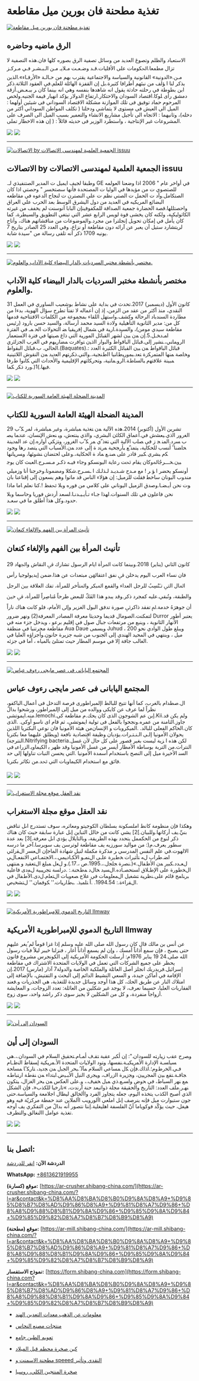 # تغذية مطحنة فان بورين ميل مقاطعة

<a href="https://swt.shibang-china.com/?l=ar&img&k=%D8%AA%D8%BA%D8%B0%D9%8A%D8%A9+%D9%85%D8%B7%D8%AD%D9%86%D8%A9+%D9%81%D8%A7%D9%86+%D8%A8%D9%88%D8%B1%D9%8A%D9%86+%D9%85%D9%8A%D9%84+%D9%85%D9%82%D8%A7%D8%B7%D8%B9%D8%A9" target="_blank">![تغذية مطحنة فان بورين ميل مقاطعة](http://static.shibang-china.com/all-800x300/410.jpg)</a>

## الرق ماضيه وحاضره
اﻻﺳﺘﻌﺒﺎد واﻟﻈﻠﻢ وﺗﺼﻮغ اﻟﻌﺪﻳﺪ ﻣﻦ وﺳﺎﺋﻞ ﺗﺼﻔﻴﺔ اﻟﺮق ﺑﺼﻮره ﻛﻠﻬﺎ ﻓﺎن.ﻫﺬه اﻟﺘﺼﻔﻴﺔ ﻻ ﺗﺰال ﻣﻄﻤﻌﺎ.اﳊﻜﻮﻣﺎت ﻋﻠﻰ اﻷﻗﻠﻴﺎت.ﻗـﺪ وﺿـﻌـﺖ ﻣـﻼﻳـ ﻣـﻦ اﻟـﺒـﺸـﺮ ﻓـﻲ ﻣـﺮﻛـﺰ ﻣـﻦ.«اﻟﺪوﻧﻴﺔ» اﻟﻘﺎﻧﻮﻧﻴﺔ واﻟﺴﻴﺎﺳﺔ واﻻﺟﺘﻤﺎﻋﻴﺔ ﻳﻘﺘﺮب ﺑﻬﻢ ﻣﻦ ﺣـﺎﻟـﺔ «اﻷرﻗـﺎء».اﻟﺬﻳﻦ ﻳﺬﻛﺮ ﻟﻨﺎ ا ﺆﻟﻒ ﻣﻦ ﻧﺒﺌﻬﻢ أﻃﺮاﻓﺎ ﻛﺜﻴﺮة.ﺑﻞ إن اﻟﻘﻔﺰة اﻟﻬﺎﺋﻠﺔ ﻟﻠﻌﻠﻢ.ﻓﻲ اﻟﻌﻘﻮد اﻟﺜﻼﺛﺔ.ذﻛﺮ اﺑﻦ ﺑﻄﻮﻃﺔ ﻓﻲ رﺣﻠﺘﻪ ﺣﺎدﺛﺔ ﻳﻘﻮل اﻧﻪ ﺷﺎﻫﺪﻫﺎ ﺑﻨﻔﺴﻪ وﻫﻲ اﻧﻪ ﺑﻴﻨﻤﺎ ﻛﺎن ﺮ ﺑﺒـﻌـﺾ.أزﻗﺔ دﻣﺸﻖ رأى ﻠﻮﻛﺎ.اقتصاد السودان والاحتكار.ارتفاع الدولار يؤكد انهيار قيمة الجنيه.ولخص المرحوم حماد توفيق فى تلك الموازنة مشكلة الاقتصاد السوداني فى شيئين أولهما : الميل الى العيش فى مستوى لا يتماشي ودخلنا ( تكلف المواطن السوداني أكثر من دخله)، وثانيهما : الاتجاه الى تأجيل مشاريع الانشاء والتعمير بسبب الميل الى الصرف على المشروعات غير الإنتاجية ، واستطرد الوزير فى حديثه قائلاً : ( إن هذه الاخطار تملى.


<a href="https://whatsapp.shibangsoft.com/WhatsApp.php" target="_blank" title="WhatsApp">![](http://static.shibang-china.com/icon/whatsapp.png)</a> <a href="https://swt.shibang-china.com/?l=ar&icon&k=%D8%AA%D8%BA%D8%B0%D9%8A%D8%A9+%D9%85%D8%B7%D8%AD%D9%86%D8%A9+%D9%81%D8%A7%D9%86+%D8%A8%D9%88%D8%B1%D9%8A%D9%86+%D9%85%D9%8A%D9%84+%D9%85%D9%82%D8%A7%D8%B7%D8%B9%D8%A9" target="_blank">![](http://static.shibang-china.com/icon/chat-ar.png)</a>

---

<a href="https://swt.shibang-china.com/?l=ar&img&k=%D8%AA%D8%BA%D8%B0%D9%8A%D8%A9+%D9%85%D8%B7%D8%AD%D9%86%D8%A9+%D9%81%D8%A7%D9%86+%D8%A8%D9%88%D8%B1%D9%8A%D9%86+%D9%85%D9%8A%D9%84+%D9%85%D9%82%D8%A7%D8%B7%D8%B9%D8%A9" target="_blank">![الاتصالات by الجمعية العلمية لمهندسى الاتصالات issuu](http://static.shibang-china.com/all-800x300/386.jpg)</a>

## الاتصالات by الجمعية العلمية لمهندسى الاتصالات issuu
.وطبقا لجيف ايميل ت المدير الصتنفيذي لـ GE في أواخر عام &quot; 2006 اذا وضعنا العولمه للصتصوي ت من مؤيدها في الوليا ت المصتحدة فأنها سصتخسر &quot; وحصتي اذا كان الصتكامل.وأد ت الحمل ت الصتي نظم ت علي النصترن ت لنجاح الدعوه في مقاطعه البضائع المريكيه في العديد من دول اليشرق الوسط بعد الحرب علي العراق واحصتللها.قصة الحضارة جمعية الصداقة للمكفوفينإن البابا أنوسنت لم يخفف من غيرته الكاثوليكية، ولكنه كان يخشى قوة لويس الرابع عشر التي تبتغي التطويق والسيطرة، كما كان يأمل في إمكان تحويل إنجلترا من مجرد.والموضوعات من مناقشاتهم هناك، وأتاح لريتشارد ستيل أن يعبر عن آرائه دون مقاطعة أو نزاع، وفي العدد 25 الصادر بتاريخ 7 يونيه 1709 ذكر أنه تلقى رسالة من &quot;سيدة شابة.


<a href="https://whatsapp.shibangsoft.com/WhatsApp.php" target="_blank" title="WhatsApp">![](http://static.shibang-china.com/icon/whatsapp.png)</a> <a href="https://swt.shibang-china.com/?l=ar&icon&k=%D8%AA%D8%BA%D8%B0%D9%8A%D8%A9+%D9%85%D8%B7%D8%AD%D9%86%D8%A9+%D9%81%D8%A7%D9%86+%D8%A8%D9%88%D8%B1%D9%8A%D9%86+%D9%85%D9%8A%D9%84+%D9%85%D9%82%D8%A7%D8%B7%D8%B9%D8%A9" target="_blank">![](http://static.shibang-china.com/icon/chat-ar.png)</a>

---

<a href="https://swt.shibang-china.com/?l=ar&img&k=%D8%AA%D8%BA%D8%B0%D9%8A%D8%A9+%D9%85%D8%B7%D8%AD%D9%86%D8%A9+%D9%81%D8%A7%D9%86+%D8%A8%D9%88%D8%B1%D9%8A%D9%86+%D9%85%D9%8A%D9%84+%D9%85%D9%82%D8%A7%D8%B7%D8%B9%D8%A9" target="_blank">![مختصر بأنشطة مختبر السرديات بالدار البيضاء كلية الآداب والعلوم.](http://static.shibang-china.com/all-800x300/728.jpg)</a>

## مختصر بأنشطة مختبر السرديات بالدار البيضاء كلية الآداب والعلوم.
31 كانون الأول (ديسمبر) 2017.تحدث في بداية على نشاط بوشعيب الساوري في العمل النقدي، منذ أكثر من عقد من الزمن، إذ إن أعماله لا تفتأ تطرح سؤال الهوية، بدءا من مطاردة السندباد الرحالة وكشف.واستهل اللقاء بمجموعة من الكلمات الافتتاحية قدمها كل من: مدير الثانوية التأهيلية ولادة السيد محمد أرسالة، والسيد حسن بارود (رئيس مقاطعة سيدي مومن)، والسيدة.ﺎﺭﻴﺔ ﻓﻲ ﺸﻤﺎل ﺇﻓﺭﻴﻘﻴﺎ ﻀ ﺍﻟﺘﺤﻭﻻﺕ ﺍﻟﺤ ﻤـ ﻓﻲ ﺍﻟﻔﺘﺭﺓ ﺍﻤـﺩﺨـل.5.ﺇﻥ ﻤﻥ ﺒﻴﻥ ﺃﺸﻬﺭ ﺍﻟﻘﺒﺎﺌل ﺍﻟﻤﻭﺭﻴﺔ ﺍﻟﺘﻲ ﺫﺍﻉ ﺼﻴﺘﻬﺎ ﻓﻲ ﻓﺘﺭﺓ ﺍﻻﺴﺘﻌﻤﺎﺭ ﺍﻟﺭﻭﻤﺎﻨﻲ،.ﻨﺸﻴﺭ ﺇﻟﻰ.ﻗﺒﺎﺌل ﺍﻟﺒﺎﻗﻭﺍﻁ ﻭﺍﻟﺒﻭﺍﺭ ﺍﻟﺫﻴﻥ ﺘﻭﺍﻓﺭﺕ ﻤﻀﺎﺭﺒﻬﻡ ﻓﻲ ﺍﻟﻐﺭﺏ ﺍﻟﺠﺯﺍﺌﺭﻱ ﺍﻟﺤﺎﻟﻲ. ﺏ.ﻗﺒﺎﺌل ﺍﻟﺒﻘﻭﺍﻁ.(Baquates).: ﻗﺒﺎﺌل ﺍﻟﺒﺎﻗﻭﺍﻁ ﻤﻥ ﺒﻴﻥ ﺍﻟﻘﺒﺎﺌل ﺍﻟﻜﺜﻴﺭﺓ ﺍﻟﻌﺩﺩ ﻭﺨﺎﺼﺔ ﻤﻨﻬﺎ ﺍﻟﻤﺘﻤﺭﻜﺯﺓ ﺘﻌﺩ.ﺒﻤﻭﺭﻴﻁﺎﻨﻴﺎ ﺍﻟﻁﻨﺠﻴﺔ،.ﻭﺍﻟﺘﻲ.ﺫﻜﺭﺘﻬﻡ ﺍﻟﻌﺩﻴﺩ ﻤﻥ ﺍﻟﻨﻘﻭﺵ ﺍﻟﻼﺘﻴﻨﻴﺔ ﻤﺒﻴﻨﺔ ﻋﻼﻗﺘﻬﻡ ﺒﺎﻟﺴﻠﻁﺔ.ﺍﻟﺭﻭ.ﻤﺎﻨﻴﺔ، ﻭﺘﺤﺭﻜﺎﺘﻬﻡ ﺍﻹﻗﻠﻴﻤﻴﺔ ﻭﺍﻷﺤﺩﺍﺙ ﺍﻟﺘﻲ ﻜﺎﻨﻭﺍ ﻁﺭﻓﺎ ﻓﻴﻬﺎ.)1(.ﻭﺭﺩ ﺫﻜﺭ ﻜﻤﺎ.


<a href="https://whatsapp.shibangsoft.com/WhatsApp.php" target="_blank" title="WhatsApp">![](http://static.shibang-china.com/icon/whatsapp.png)</a> <a href="https://swt.shibang-china.com/?l=ar&icon&k=%D8%AA%D8%BA%D8%B0%D9%8A%D8%A9+%D9%85%D8%B7%D8%AD%D9%86%D8%A9+%D9%81%D8%A7%D9%86+%D8%A8%D9%88%D8%B1%D9%8A%D9%86+%D9%85%D9%8A%D9%84+%D9%85%D9%82%D8%A7%D8%B7%D8%B9%D8%A9" target="_blank">![](http://static.shibang-china.com/icon/chat-ar.png)</a>

---

<a href="https://swt.shibang-china.com/?l=ar&img&k=%D8%AA%D8%BA%D8%B0%D9%8A%D8%A9+%D9%85%D8%B7%D8%AD%D9%86%D8%A9+%D9%81%D8%A7%D9%86+%D8%A8%D9%88%D8%B1%D9%8A%D9%86+%D9%85%D9%8A%D9%84+%D9%85%D9%82%D8%A7%D8%B7%D8%B9%D8%A9" target="_blank">![المدينة الضحلة الهيئة العامة السورية للكتاب](http://static.shibang-china.com/all-800x300/1369.jpg)</a>

## المدينة الضحلة الهيئة العامة السورية للكتاب
29 تشرين الأول (أكتوبر) 2014.ﻫﺫﻩ ﺍﻵﻟﻴﺔ ﻤﻥ ﺘﻐﺫﻴﺔ ﻤﺒﺎﺸﺭﺓ، ﻭﻏﻴﺭ ﻤﺒﺎﺸﺭﺓ، ﻟﻤﺭ ﻜﹼﺏ ﺍﻟﻐﺭﻭﺭ ﺍﻟﺫﻱ.ﻴﻌﺸﺵ ﻓﻲ.ﺃﻋﻤﺎﻕ ﺍﻟﻜﺎﺌﻥ ﺍﻟﺒﺸﺭﻱ، ﻭﺍﻟﺫﻱ ﻴﻨﺘﻌﺵ، ﻭﻴ ﻨﻌﺵ ﺍﻹﻨﺴﺎﻥ، ﻋﻨﺩﻤﺎ ﻴﺼ ﺏ ﺴﺭﺩ.ﺍﻟﻤﻨ ﺠ ﺯ ﻓﻲ ﺼﻠﺏ ﺍﻵﻟﻴﺔ ﺍﻟﺘﻲ ﺘﻐﺫﹼﻱ ﻤﺭ ﻜﹼﺏ ﺍﻟﻐﺭﻭﺭ، ﻭﺘﺯﻜﻲ ﺃﻭﺍﺭﻩ.ﺇﻥ ﻋﺩ ﺍﻟﻤﺩﻴﻨﺔ ﺤﺎﻀﻨﺎﹰ ﺃﻨﺴﺏ ﻟﻠﺤﻜﺎﻴﺔ، ﻴﺘﻤﺘﹼﻊ ﺒﺄﺭﺠﺤﻴﺔ ﻤﺭﺘﺩ ﺓ ﺇﻟﻰ ﻋﺩﺩ ﻤﻥ.ﺍﻷﺴﺒﺎﺏ ﺍﻟﺘﻲ ﻴﺘﺼﺩ ﺭﻫﺎ ﻭﺠﻭﺩ ﻜﻡ ﺒﺸﺭﻱ ﻜﺒﻴﺭ ﻗﺎﺩﺭ ﻋﻠﻰ ﺼﻨ.ﻊ ﻤﺎﺩ ﺓ ﺍﻟﺤﻜﺎﻴﺔ،.ﻭﻋﻠﻰ ﺍﺤﺘﻀﺎﻥ ﻨﺸﻭﺌﻬﺎ، ﻭﺴﺭﻴﺎﻨﻬﺎ ﺒﻴﻥ.ﺨـــﺮجُاﳌوﻛﺎن ﻳﻘﺎم ﲢﺖ رﻋﺎﻳﺔ اﻟﻴﻮﻧﺴﻜﻮ وﺟﺎء ﻓﻴـﻪ ذﻛـﺮ ﻣـﺴـﺮح.اﻟﻌﺒﺚ ﻛﺎن ﻳﻮﺟ أوﻧﺴﻜﻮ ﻳﺤﻀﺮ ا ﺆ ﺮ ! ﻣﻊ ﻣـﺪح ﺷـﺪﻳـﺪ ﻟـﺬﻟـﻚ ا ـﺴـﺮح.ﺷﻜﻼ وﻣﻀﻤﻮﻧﺎ.وﺧﺮﺟﻨﺎ أﻧﺎ وزﻣﻴﻠﻲ ﻣﻨﺪوب اﻟﻴﻮﻧﺎن ﺳﺎﺧﻄ ﻓﻘﻠﺖ ﻟﻠﺰﻣﻴﻞ: إن ﻫﺆﻻء اﻟﻨﺎس ﻗﺪ ﻣﺎﺗﻮا وﻫﻢ ﻳﺴﻌﻮن إﻟﻰ إﻗﻨﺎﻋﻨﺎ ﺑﺎن ﻮت ﻧﺤﻦ أﻳـﻀـﺎ.وﺻﺪق اﻟﺰﻣﻴﻞ اﻟﻴﻮﻧﺎﻧﻲ ﻋﻠﻰ ﻛﻼﻣﻲ ﻣﻦ ﻓﻮره وﺑﻼ ﲢﻔﻆ !.ﻛﻨﺎ ﻧﻌﻠﻢ ﺎﻣﺎ ﻣﺎذا ﻧﺤﻦ ﻓﺎﻋﻠﻮن ﻓﻲ ﺗﻠﻚ اﻟﺴﻨﻮات.ﻟﻬﺬا ﺟـﺎء ﺗـﺄﻳـﻴـﺪﻧـﺎ.ﻟﺴﻌﺪ أردش ﻓﻮرﻳﺎ وﺣﺎﺳﻤﺎ وﺑﻼ ﺣﺪود.وﻛﻞ ﻫﺬا أﻃﻠﻖ ﻣﺎ ﻓﻲ ﺳﻌـﺪ.


<a href="https://whatsapp.shibangsoft.com/WhatsApp.php" target="_blank" title="WhatsApp">![](http://static.shibang-china.com/icon/whatsapp.png)</a> <a href="https://swt.shibang-china.com/?l=ar&icon&k=%D8%AA%D8%BA%D8%B0%D9%8A%D8%A9+%D9%85%D8%B7%D8%AD%D9%86%D8%A9+%D9%81%D8%A7%D9%86+%D8%A8%D9%88%D8%B1%D9%8A%D9%86+%D9%85%D9%8A%D9%84+%D9%85%D9%82%D8%A7%D8%B7%D8%B9%D8%A9" target="_blank">![](http://static.shibang-china.com/icon/chat-ar.png)</a>

---

<a href="https://swt.shibang-china.com/?l=ar&img&k=%D8%AA%D8%BA%D8%B0%D9%8A%D8%A9+%D9%85%D8%B7%D8%AD%D9%86%D8%A9+%D9%81%D8%A7%D9%86+%D8%A8%D9%88%D8%B1%D9%8A%D9%86+%D9%85%D9%8A%D9%84+%D9%85%D9%82%D8%A7%D8%B7%D8%B9%D8%A9" target="_blank">![تأنيث المرأة بين الفهم والإلغاء كنعان](http://static.shibang-china.com/all-800x300/653.jpg)</a>

## تأنيث المرأة بين الفهم والإلغاء كنعان
29 كانون الثاني (يناير) 2018.وﺑﻴﻨﻤﺎ ﻛﺎﻧﺖ اﳌﺮأة اﻳﺎم اﻟﺮﺳﻮل ﺗﺸﺎرك ﰲ اﻟﻨﻘﺎش واﳉﻬﺎد ﻓﺎن ﻧﺴﺎء اﻟﻌﺮب اﻟﻴﻮم ﻳﺪﺧﻠﻦ ﰲ ﻧﻔﻖ اﻋﺘﻘﺎﳍﻦ ﻣﺒﺘﻌﺪات ﻋﻦ ﻫﺬا.ﺿﻤﻦ إﻳﺪﻳﻮﻟﻮﺟﻴﺎ رأس اﳌﺎل اﻟﱵ ﺗـَﻨْﺴِﺐُ ﻟﻠﺮﺟﻞ اﻟﻌﺪاء واﻟﻘﻤﻊ اﳌﺒﻜﺮ واﳌﺘﺄﺧﺮ ﻟﻠﻤﺮأة، ﺗﻔﻚ اﻟﻌﻼﻗﺔ ﺑﲔ اﻟﺮﺟﻞ واﻟﻄﺒﻘﺔ، وﺗُﺒﻘﻲ.ﻋﻠﻴﻪ ﻛﻤﺠﺮد ذﻛﺮ.وﻗﺪ ﻳﺒﺪو ﻫﺬا اﻟﻔَﻚّ ﻟﻠﺒﻌﺾ ﻃﺮﺣﺎً ﻣُﻨﺎﺻِﺮاً ﻟﻠﻤﺮأة، ﰲ ﺣﲔ أن ﺟﻮﻫﺮَﻩُ ﺧﺪﻣﺔ.ﱂ ﺗﻔﻘﺪ ذاﻛﺮﰐ ﺻﻮرة ﺗﺪﻓﻖ اﻟﺒﻮل اﻟﻐﺰﻳﺮ وإﱃ اﻷﻣﺎم، ﻓﻠﻮ ﻛﺎﻧﺖ ﻫﻨﺎك ﻧﺎراً ﻟﺘﻤﻜﻨﺖ.الصومال قديما وحديثا معرفة المصادر المعرفة(2) ونهر ضرور Durror يعتبر أطور الأنهار الثانوية ، وينبع من مرتفعات جبال صول في إقليم برعو ، ويدخل جزء منه في مقاطعة مجرتنيا في منطقة Aua Daue ويسمى Juhud ، ويبلغ طول الوادي نحو 200 ميل ، وينتهي في المحيد الهندي إلى الجنوب من شبه جزيرة حانون.وأجزاؤه العليا في الغالب جافة إلا في موسم المطار حيث تمتلئ بالمياه ، أما في جزئه.


<a href="https://whatsapp.shibangsoft.com/WhatsApp.php" target="_blank" title="WhatsApp">![](http://static.shibang-china.com/icon/whatsapp.png)</a> <a href="https://swt.shibang-china.com/?l=ar&icon&k=%D8%AA%D8%BA%D8%B0%D9%8A%D8%A9+%D9%85%D8%B7%D8%AD%D9%86%D8%A9+%D9%81%D8%A7%D9%86+%D8%A8%D9%88%D8%B1%D9%8A%D9%86+%D9%85%D9%8A%D9%84+%D9%85%D9%82%D8%A7%D8%B7%D8%B9%D8%A9" target="_blank">![](http://static.shibang-china.com/icon/chat-ar.png)</a>

---

<a href="https://swt.shibang-china.com/?l=ar&img&k=%D8%AA%D8%BA%D8%B0%D9%8A%D8%A9+%D9%85%D8%B7%D8%AD%D9%86%D8%A9+%D9%81%D8%A7%D9%86+%D8%A8%D9%88%D8%B1%D9%8A%D9%86+%D9%85%D9%8A%D9%84+%D9%85%D9%82%D8%A7%D8%B7%D8%B9%D8%A9" target="_blank">![المجتمع اليابانى فى عصر مايجى رءوف عباس](http://static.shibang-china.com/all-800x300/89.jpg)</a>

## المجتمع اليابانى فى عصر مايجى رءوف عباس
ال.صطدام بالغرب، كما أنها تتيح للبالط اإلمبراطورى فرصة التدخل فى أعمال.الباكفو، نظراً لما عرف عن كايكى ووالده من ميل إلى اإلمبراطور، ورشحوا بدالً منه.ايموتشى.Iemochi.إبن عم الشوجون الذى كان يحك.م مقاطعة كى.Kii.ولم يكن قد جاوز.الثامنة من عمره.ونجحوا بالفعل فى تولية ايموتشى، ثم قام اى ناسو أوكى. .الذى كان.الحاكم الفعلى للبالد. .الميكروبات و الإنسانﻣﻦ ﻫﻴﺌﺔ اﻷﻣﻮﻧﻴﺎ ﻓﺎن ﻧﻮﻋﻲ اﻟﺒﻜﺘﺮﻳﺎ اﻟﻠﺬﻳﻦ ﻳﺤﻮﻻن اﻷﻣﻮﻧﻴﺎ إﻟـﻰ اﻟـﻨـﺘـﺮات.ﻳﺆدﻳﺎن وﻇﻴﻔﺔ اﻗﺘﺼﺎدﻳﺔ ﻧﺎﻓﻌﺔ (وﻳﻄﻠﻖ ﻋﻠﻴﻬﻤﺎ ﻣﻌﺎ ﺑﻜﺘﺮﻳﺎ اﻟﻨﺘﺮﺟﺔ).Nitrifying bacteria.ﻟﻜﻦ ﻫﺬه ا ﺰﻳﺔ ﻟﻴﺴﺖ ﺑﻐﻴﺮ ﻗﺼﻮر ﻋﻠﻰ ﻛﻞ ﺣﺎل ﻷن ﻏﺴﻞ اﻟﻨﺘﺮات.ﻣﻦ اﻟﺘﺮﺑﺔ ﺑﻮﺳﺎﻃﺔ اﻷﻣﻄﺎر أﻳﺴﺮ ﻣﻦ ﻏﺴﻞ اﻷﻣﻮﻧﻴﺎ وﻗﺪ ﻇﻬﺮ ﺑ اﻟﻜﻴﻤﺎوﻳ.اﻟﺰراﻋﻴ ﻓﻲ اﻟﺴﻨ اﻷﺧﻴﺮة ﻣﻴﻞ إﻟﻰ اﻟﻨﺼﺢ ﺑﺎﺳﺘﺨﺪام أﺳﻤﺪة اﻷﻣﻮﻧﻴﺎ .اﻟﺘﻲ ﻳﺤﺴﻦ اﻟﻨﺒﺎت ﺗﻨﺎوﻟﻬﺎ إﻟﻰ ﺣﺪ ﻓﺎﺋﻖ ﻣﻊ اﺳﺘﺨﺪام اﻟﻜﻴﻤﺎوﻳﺎت اﻟﺘﻲ ﲢﺪ.ﻣﻦ ﺗﻜﺎﺛﺮ ﺑﻜﺘﺮﻳﺎ.


<a href="https://whatsapp.shibangsoft.com/WhatsApp.php" target="_blank" title="WhatsApp">![](http://static.shibang-china.com/icon/whatsapp.png)</a> <a href="https://swt.shibang-china.com/?l=ar&icon&k=%D8%AA%D8%BA%D8%B0%D9%8A%D8%A9+%D9%85%D8%B7%D8%AD%D9%86%D8%A9+%D9%81%D8%A7%D9%86+%D8%A8%D9%88%D8%B1%D9%8A%D9%86+%D9%85%D9%8A%D9%84+%D9%85%D9%82%D8%A7%D8%B7%D8%B9%D8%A9" target="_blank">![](http://static.shibang-china.com/icon/chat-ar.png)</a>

---

<a href="https://swt.shibang-china.com/?l=ar&img&k=%D8%AA%D8%BA%D8%B0%D9%8A%D8%A9+%D9%85%D8%B7%D8%AD%D9%86%D8%A9+%D9%81%D8%A7%D9%86+%D8%A8%D9%88%D8%B1%D9%8A%D9%86+%D9%85%D9%8A%D9%84+%D9%85%D9%82%D8%A7%D8%B7%D8%B9%D8%A9" target="_blank">![نقد العقل موقع مجلة الاستغراب](http://static.shibang-china.com/all-800x300/314.jpg)</a>

## نقد العقل موقع مجلة الاستغراب
وهكذا فإن منظومة كانط املسكونة بسلطان الكوجيتو ومعاثره، سوف تستدرج اىل تناقض بنيِّ.يف أركانها.وللبيان.]2] يشي كانت من خالل التباين إىل عبارة سابقة حيث كان هناك ذكر لنوع من الحكممل يتحدد بهذه الطريقة، وبالتايلال يؤدي اىل معرفة.]3] بعد عدة سطور يعرف.م(: من مواليد سورزيه يف مقاطعة لوترسن يف سويرسا.آخر ما درسه الالهوت.ﻓﻲ ﻋﻠﻢ اﻟﻨﻔﺲ اﻟﻤﺪرﺳﻲ ﺮ ﻣﺬﻛﺮة ﻣﻜﻤﻠﺔ ﻟﻨﻴﻞ ﺷﻬﺎدة اﻟﻤﺎﺟإن اﻝﻌﺴر اﻝﻘراﺌﻲ اﻀ.طراب ﻝﻪ ﺘﺄﺜﻴرات ﺨطﻴرة ﻋﻠـﻰ اﻝﻨﻤـو اﻷﻜـﺎدﻴﻤﻲ.،.اﻻﺠﺘﻤـﺎﻋﻲ اﻻﻨﻔﻌـﺎﻝﻲ ﻝﻌـدد.ﻜﺒﻴر ﻤن اﻷطﻔﺎل.»(.ﻨﺼرة ﺠﻠﺠل.،.1995.ص ،.17.).و ﻝﻌل ﻤﺒﻠﻎ اﻝﺘﻌﻘﻴد و ﻤﻨﺘﻬﻰ اﻝﺨطورة ﻋﻠﻰ اﻹطـﻼق اﺴﺘﺤﺼـﺎدﻩ.اﻝﺴﻴد ﺨﺎﻝد ﻤطﺤﻨﺔ.: .دراﺴﺔ ﺘﺠرﻴﺒﻴﺔ ﻝﻤدى ﻓﺎﻋﻠﻴﺔ ﺒرﻨﺎﻤﺞ ﻗﺎﺌم ﻋﻠﻰ.ﻨظرﻴﺔ ﺘﺸﻐﻴل اﻝﻤﻌﻠوﻤﺎت ﻓﻲ ﻋﻼج ﺼﻌوﺒﺎت اﻝﺘﻌﻠم.ﻝدى.اﻷطﻔﺎل ﻓﻲ اﻝﻘراءة.: 1994.54. .اً ﺘﻠﻤﻴذ. .ﺒطﺎرﻴﺎت.&#39;&#39; ﻜوﻓﻤﺎن.&#39;&#39; ﻝﺘﺸﺨﻴص.


<a href="https://whatsapp.shibangsoft.com/WhatsApp.php" target="_blank" title="WhatsApp">![](http://static.shibang-china.com/icon/whatsapp.png)</a> <a href="https://swt.shibang-china.com/?l=ar&icon&k=%D8%AA%D8%BA%D8%B0%D9%8A%D8%A9+%D9%85%D8%B7%D8%AD%D9%86%D8%A9+%D9%81%D8%A7%D9%86+%D8%A8%D9%88%D8%B1%D9%8A%D9%86+%D9%85%D9%8A%D9%84+%D9%85%D9%82%D8%A7%D8%B7%D8%B9%D8%A9" target="_blank">![](http://static.shibang-china.com/icon/chat-ar.png)</a>

---

<a href="https://swt.shibang-china.com/?l=ar&img&k=%D8%AA%D8%BA%D8%B0%D9%8A%D8%A9+%D9%85%D8%B7%D8%AD%D9%86%D8%A9+%D9%81%D8%A7%D9%86+%D8%A8%D9%88%D8%B1%D9%8A%D9%86+%D9%85%D9%8A%D9%84+%D9%85%D9%82%D8%A7%D8%B7%D8%B9%D8%A9" target="_blank">![التاريخ الدموي للإمبراطورية الأمريكية Ilmway](http://static.shibang-china.com/all-800x300/1139.jpg)</a>

## التاريخ الدموي للإمبراطورية الأمريكية Ilmway
عن أنس بن مالك قال كان رسول الله صلى الله عليه وسلم إذا غزا قوماً لم ُيغر عليهم حتى يصبح ، فإن سمع أذاناً أمسك ، وإن لم يسمع أذاناً أغار ، فنزلنا خيبر ليلاً فبات رسول الله صلى.24 19 يناير 1976م: أرسلت الحكومة الأمريكية إلى الكونجرس مشروع قانون يحظر على جميع الشركات التي تعمل في الولايات المتحدة الاشتراك في مقاطعة إسرائيل.فريدريك انجلز أصل العائلة والملكية الخاصة والدولة7 آذار (مارس) 2017.إن الإقامة في أماكن جيدة، و السعي النشيط الدائم إلى البحث و التفتيش، بالإضافة إلى امتلاك النار عن طريق الحك، كل هذا أوجد وسائل جديدة للتغذية، هي الجذريات و.فعند الفقاريات العليا، حسبما نعرف، لا يوجد غير شكلين من العائلة: تعدد الزوجات، و المعايشة أزواجاً منفردة، و كل من الشكلين لا يجيز سوى ذكر راشد واحد، سوى زوج.


<a href="https://whatsapp.shibangsoft.com/WhatsApp.php" target="_blank" title="WhatsApp">![](http://static.shibang-china.com/icon/whatsapp.png)</a> <a href="https://swt.shibang-china.com/?l=ar&icon&k=%D8%AA%D8%BA%D8%B0%D9%8A%D8%A9+%D9%85%D8%B7%D8%AD%D9%86%D8%A9+%D9%81%D8%A7%D9%86+%D8%A8%D9%88%D8%B1%D9%8A%D9%86+%D9%85%D9%8A%D9%84+%D9%85%D9%82%D8%A7%D8%B7%D8%B9%D8%A9" target="_blank">![](http://static.shibang-china.com/icon/chat-ar.png)</a>

---

<a href="https://swt.shibang-china.com/?l=ar&img&k=%D8%AA%D8%BA%D8%B0%D9%8A%D8%A9+%D9%85%D8%B7%D8%AD%D9%86%D8%A9+%D9%81%D8%A7%D9%86+%D8%A8%D9%88%D8%B1%D9%8A%D9%86+%D9%85%D9%8A%D9%84+%D9%85%D9%82%D8%A7%D8%B7%D8%B9%D8%A9" target="_blank">![ﺍﻟﺴﻭﺩﺍﻥ ﺇﻟﻰ ﺃﻴﻥ](http://static.shibang-china.com/all-800x300/1527.jpg)</a>

## ﺍﻟﺴﻭﺩﺍﻥ ﺇﻟﻰ ﺃﻴﻥ
ﻭﺼﺭﺡ ﻋﻘﺏ ﺯﻴﺎﺭﺘﻪ ﻟﻠﺴﻭﺩﺍﻥ.&quot;: ﺇﻥ ﺃﻜﺒﺭ ﻋﻘﺒﺔ ﺘﻘـﻑ ﺃﻤـﺎﻡ.ﺘﺤﻘﻴﻕ ﺍﻟﺴﻼﻡ ﻓﻲ ﺍﻟﺴﻭﺩﺍﻥ.،.ﻫﻲ ﺴﻴﺎﺴـﺔ ﺍﻹﺩﺍﺭﺓ ﺍﻷﻤﺭﻴﻜﻴـﺔ.ﻨﻔﺴﻬﺎ، ﻭﺘﻭﺩ ﺍﻟﻭﻻﻴﺎﺕ ﺍﻟﻤﺘﺤﺩﺓ ﺍﻷ.ﻤﺭﻴﻜﻴﺔ ﺇﺴﻘﺎﻁ ﺍﻟﻨﻅـﺎﻡ ﻓـﻲ.ﺍﻟﺨﺭﻁﻭﻡ؛.ﻟﺫﻟﻙ.ﻓﺈﻥ ﻜل ﻤﺴﺎﻋﻲ ﺍﻟﺴﻼﻡ ﻤﺂﻟﹸ.ﺒﺤﺭ ﺍﻟﺠﺒل ﻤﻥ ﺠﺩﻴﺩ، ﺘﺎﺭﻜﹰﺎ ﻤﺴﺎﺤﺔ ﺠﺎﻓـﺔ.ﺘﻘﻊ ﺒﻴﻥ ﺍﻟﻤﺠﺭﻴﻴﻥ، ﻭﺠﺯﻴﺭﺓ ﺍﻟﺯﺭﺍﻑ، ﻭﻴﺠﺭﻱ ﺍﻟﻨﻴل ﺍﻷﺒـﻴﺽ.ﺍﺒﺘﺩﺍﺀ ﻤﻥ ﻨﻘﻁﺔ ﺍﺭﺘﺒﺎﻁﻪ ﻤﻊ ﻨﻬﺭ ﺍﻟﺴﺒﺎﻁ، ﻓﻲ ﺤﻭﺽ ﻭﺍﺴـﻊ.ﺫﻱ ﻤﻴل ﺨﻔﻴﻑ.، ﻭ.ﻋﻠﻰ ﺍﻟﻌﻜﺱ ﻤﻥ ﺒﺤﺭ ﺍﻟﻐﺯﺍل، ﻴﺘﻜﻭﻥ ﻨﻬـﺭ.ملف العدد: التاريخ والحقيقة مجلة ذواتبعد حنة آرندت، »تارخيا للكذب«، فإن الشكل الذي أصبح الكذب يتخذه اليوم، جعله يتجاوز الفرد واألخالق ليطال اجلامعة والسياسة.حتى جون ستيوارت ميل فإنه ينرصف إىل املعي األورويب األملاين عند حمطة مركزيّة فيه وهو هيغل، حيث يؤكّد فوكوياما أنّ الفلسفة اهليغلية.إننا نتصور أنه بدالً من التفكري يف أوجه تغذية عوامل االنغالق.والتطرف.


<a href="https://whatsapp.shibangsoft.com/WhatsApp.php" target="_blank" title="WhatsApp">![](http://static.shibang-china.com/icon/whatsapp.png)</a> <a href="https://swt.shibang-china.com/?l=ar&icon&k=%D8%AA%D8%BA%D8%B0%D9%8A%D8%A9+%D9%85%D8%B7%D8%AD%D9%86%D8%A9+%D9%81%D8%A7%D9%86+%D8%A8%D9%88%D8%B1%D9%8A%D9%86+%D9%85%D9%8A%D9%84+%D9%85%D9%82%D8%A7%D8%B7%D8%B9%D8%A9" target="_blank">![](http://static.shibang-china.com/icon/chat-ar.png)</a>

---
## اتصل بنا:

**الدردشة الآن:** [انقر للدردشة](https://swt.shibang-china.com?l=ar&contact&k=%D8%AA%D8%BA%D8%B0%D9%8A%D8%A9+%D9%85%D8%B7%D8%AD%D9%86%D8%A9+%D9%81%D8%A7%D9%86+%D8%A8%D9%88%D8%B1%D9%8A%D9%86+%D9%85%D9%8A%D9%84+%D9%85%D9%82%D8%A7%D8%B7%D8%B9%D8%A9)

**WhatsApp:**  [+8613621919955](https://whatsapp.shibangsoft.com/WhatsApp.php)

**موقع (كسارة):** [https://ar-crusher.shibang-china.com/](https://ar-crusher.shibang-china.com/?l=ar&contact&k=%D8%AA%D8%BA%D8%B0%D9%8A%D8%A9+%D9%85%D8%B7%D8%AD%D9%86%D8%A9+%D9%81%D8%A7%D9%86+%D8%A8%D9%88%D8%B1%D9%8A%D9%86+%D9%85%D9%8A%D9%84+%D9%85%D9%82%D8%A7%D8%B7%D8%B9%D8%A9)

**موقع (مطحنة):** [https://ar-mill.shibang-china.com/](https://ar-mill.shibang-china.com/?l=ar&contact&k=%D8%AA%D8%BA%D8%B0%D9%8A%D8%A9+%D9%85%D8%B7%D8%AD%D9%86%D8%A9+%D9%81%D8%A7%D9%86+%D8%A8%D9%88%D8%B1%D9%8A%D9%86+%D9%85%D9%8A%D9%84+%D9%85%D9%82%D8%A7%D8%B7%D8%B9%D8%A9)

**نموذج الاستفسار:** [https://form.shibang-china.com](https://form.shibang-china.com?l=ar&contact&k=%D8%AA%D8%BA%D8%B0%D9%8A%D8%A9+%D9%85%D8%B7%D8%AD%D9%86%D8%A9+%D9%81%D8%A7%D9%86+%D8%A8%D9%88%D8%B1%D9%8A%D9%86+%D9%85%D9%8A%D9%84+%D9%85%D9%82%D8%A7%D8%B7%D8%B9%D8%A9)

* [معلومات عن الذهب معدات التعدين الهند](../27/%D9%85%D8%B9%D9%84%D9%88%D9%85%D8%A7%D8%AA%20%D8%B9%D9%86%20%D8%A7%D9%84%D8%B0%D9%87%D8%A8%20%D9%85%D8%B9%D8%AF%D8%A7%D8%AA%20%D8%A7%D9%84%D8%AA%D8%B9%D8%AF%D9%8A%D9%86%20%D8%A7%D9%84%D9%87%D9%86%D8%AF.md)

* [منتجات مصنع النحاس](../28/%D9%85%D9%86%D8%AA%D8%AC%D8%A7%D8%AA%20%D9%85%D8%B5%D9%86%D8%B9%20%D8%A7%D9%84%D9%86%D8%AD%D8%A7%D8%B3.md)

* [تعويم الطين جامع](../30/%D8%AA%D8%B9%D9%88%D9%8A%D9%85%20%D8%A7%D9%84%D8%B7%D9%8A%D9%86%20%D8%AC%D8%A7%D9%85%D8%B9.md)

* [كين صخرة محطم قبل الميلاد](../27/%D9%83%D9%8A%D9%86%20%D8%B5%D8%AE%D8%B1%D8%A9%20%D9%85%D8%AD%D8%B7%D9%85%20%D9%82%D8%A8%D9%84%20%D8%A7%D9%84%D9%85%D9%8A%D9%84%D8%A7%D8%AF.md)

* [مطحنة الاسمنت و speeed النقدي وتأثير](../29/%D9%85%D8%B7%D8%AD%D9%86%D8%A9%20%D8%A7%D9%84%D8%A7%D8%B3%D9%85%D9%86%D8%AA%20%D9%88%20speeed%20%D8%A7%D9%84%D9%86%D9%82%D8%AF%D9%8A%20%D9%88%D8%AA%D8%A3%D8%AB%D9%8A%D8%B1.md)

* [صخرة المنتجين الكلي، روسيا](../29/%D8%B5%D8%AE%D8%B1%D8%A9%20%D8%A7%D9%84%D9%85%D9%86%D8%AA%D8%AC%D9%8A%D9%86%20%D8%A7%D9%84%D9%83%D9%84%D9%8A%D8%8C%20%D8%B1%D9%88%D8%B3%D9%8A%D8%A7.md)